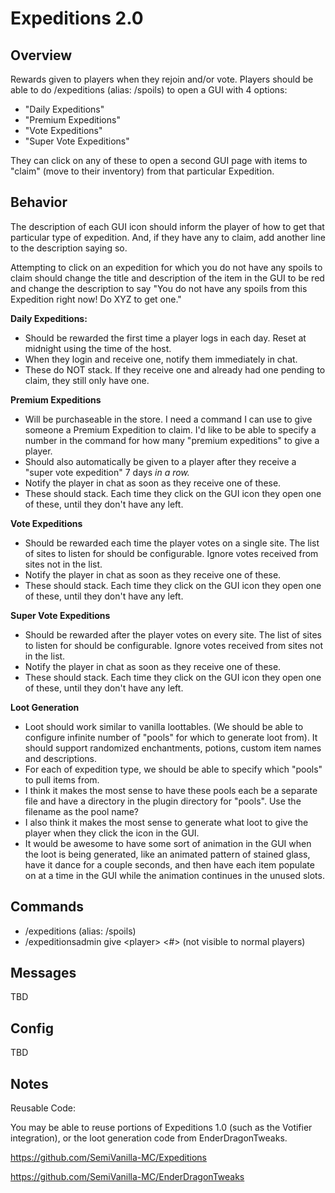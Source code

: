 # Expeditions 2.0

## Overview

Rewards given to players when they rejoin and/or vote. Players should be able to do /expeditions (alias: /spoils) to open a GUI with 4 options:
- "Daily Expeditions"
- "Premium Expeditions"
- "Vote Expeditions"
- "Super Vote Expeditions"

They can click on any of these to open a second GUI page with items to "claim" (move to their inventory) from that particular Expedition.

## Behavior

The description of each GUI icon should inform the player of how to get that particular type of expedition. And, if they have any to claim, add another line to the description saying so.

Attempting to click on an expedition for which you do not have any spoils to claim should change the title and description of the item in the GUI to be red and change the description to say "You do not have any spoils from this Expedition right now! Do XYZ to get one."

**Daily Expeditions:**
- Should be rewarded the first time a player logs in each day. Reset at midnight using the time of the host.
- When they login and receive one, notify them immediately in chat.
- These do NOT stack. If they receive one and already had one pending to claim, they still only have one.

**Premium Expeditions**
- Will be purchaseable in the store. I need a command I can use to give someone a Premium Expedition to claim. I'd like to be able to specify a number in the command for how many "premium expeditions" to give a player.
- Should also automatically be given to a player after they receive a "super vote expedition" 7 days _in a row._
- Notify the player in chat as soon as they receive one of these.
- These should stack. Each time they click on the GUI icon they open one of these, until they don't have any left.

**Vote Expeditions**
- Should be rewarded each time the player votes on a single site. The list of sites to listen for should be configurable. Ignore votes received from sites not in the list.
- Notify the player in chat as soon as they receive one of these.
- These should stack. Each time they click on the GUI icon they open one of these, until they don't have any left.

**Super Vote Expeditions**
- Should be rewarded after the player votes on every site. The list of sites to listen for should be configurable. Ignore votes received from sites not in the list.
- Notify the player in chat as soon as they receive one of these.
- These should stack. Each time they click on the GUI icon they open one of these, until they don't have any left.

**Loot Generation**
- Loot should work similar to vanilla loottables. (We should be able to configure infinite number of "pools" for which to generate loot from). It should support randomized enchantments, potions, custom item names and descriptions.
- For each of expedition type, we should be able to specify which "pools" to pull items from.
- I think it makes the most sense to have these pools each be a separate file and have a directory in the plugin directory for "pools". Use the filename as the pool name?
- I also think it makes the most sense to generate what loot to give the player when they click the icon in the GUI.
- It would be awesome to have some sort of animation in the GUI when the loot is being generated, like an animated pattern of stained glass, have it dance for a couple seconds, and then have each item populate on at a time in the GUI while the animation continues in the unused slots.

## Commands

- /expeditions (alias: /spoils)
- /expeditionsadmin give \<player\> \<#\> (not visible to normal players)

## Messages

TBD

## Config

TBD

## Notes

Reusable Code:

You may be able to reuse portions of Expeditions 1.0 (such as the Votifier integration), or the loot generation code from EnderDragonTweaks.

https://github.com/SemiVanilla-MC/Expeditions

https://github.com/SemiVanilla-MC/EnderDragonTweaks
